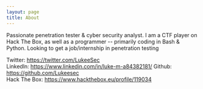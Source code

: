 ```yaml
---
layout: page
title: About
---
```


Passionate penetration tester & cyber security analyst. I am a CTF player on Hack The Box, as well as a programmer -- primarily coding in Bash & Python. Looking to get a job/internship in penetration testing 

Twitter: <https://twitter.com/LukeeSec>  
Linkedln: <https://www.linkedin.com/in/luke-m-a84382181/>
Github: <https://github.com/Lukeesec>  
Hack The Box: <https://www.hackthebox.eu/profile/119034>
